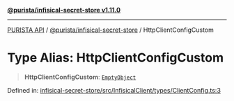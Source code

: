 [**@purista/infisical-secret-store v1.11.0**](../README.md)

***

[PURISTA API](../../../packages.md) / [@purista/infisical-secret-store](../README.md) / HttpClientConfigCustom

# Type Alias: HttpClientConfigCustom

> **HttpClientConfigCustom**: [`EmptyObject`](../../core/type-aliases/EmptyObject.md)

Defined in: [infisical-secret-store/src/InfisicalClient/types/ClientConfig.ts:3](https://github.com/puristajs/purista/blob/master/packages/infisical-secret-store/src/InfisicalClient/types/ClientConfig.ts#L3)
